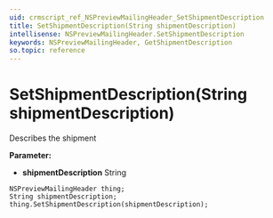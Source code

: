 ```yaml
---
uid: crmscript_ref_NSPreviewMailingHeader_SetShipmentDescription
title: SetShipmentDescription(String shipmentDescription)
intellisense: NSPreviewMailingHeader.SetShipmentDescription
keywords: NSPreviewMailingHeader, GetShipmentDescription
so.topic: reference
---
```


# SetShipmentDescription(String shipmentDescription)

Describes the shipment

**Parameter:** 
 - **shipmentDescription** String

```crmscript
NSPreviewMailingHeader thing;
String shipmentDescription;
thing.SetShipmentDescription(shipmentDescription);
```

